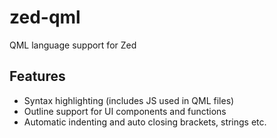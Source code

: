 # zed-qml
QML language support for Zed

## Features

- Syntax highlighting (includes JS used in QML files)
- Outline support for UI components and functions
- Automatic indenting and auto closing brackets, strings etc.
